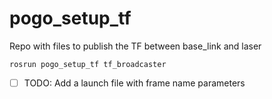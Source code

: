 # pogo_setup_tf
Repo with files to publish the TF between base_link and laser

`
rosrun pogo_setup_tf tf_broadcaster
`

- [ ] TODO: Add a launch file with frame name parameters
